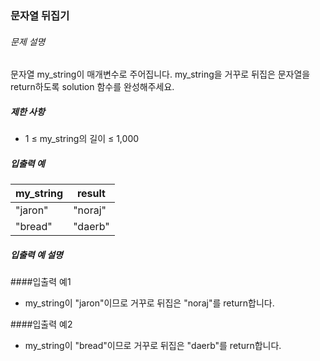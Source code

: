 ### 문자열 뒤집기

###### 문제 설명

문자열 my_string이 매개변수로 주어집니다. my_string을 거꾸로 뒤집은 문자열을 return하도록 solution 함수를 완성해주세요.

##### 제한 사항

- 1 ≤ my_string의 길이 ≤ 1,000 

##### 입출력 예

| my_string | result  |
|-----------|---------|
| "jaron"   | "noraj" | 
| "bread"   | "daerb" | 

##### 입출력 예 설명
####입출력 예1
- my_string이 "jaron"이므로 거꾸로 뒤집은 "noraj"를 return합니다.

####입출력 예2
- my_string이 "bread"이므로 거꾸로 뒤집은 "daerb"를 return합니다.
